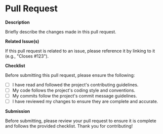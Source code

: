 # Pull Request

**Description**

Briefly describe the changes made in this pull request.

**Related Issue(s)**

If this pull request is related to an issue, please reference it by linking to it (e.g., "Closes #123").

**Checklist**

Before submitting this pull request, please ensure the following:

- [ ] I have read and followed the project's contributing guidelines.
- [ ] My code follows the project's coding style and conventions.
- [ ] My commits follow the project's commit message guidelines.
- [ ] I have reviewed my changes to ensure they are complete and accurate.

**Submission**

Before submitting, please review your pull request to ensure it is complete and follows the provided checklist. Thank you for contributing!
